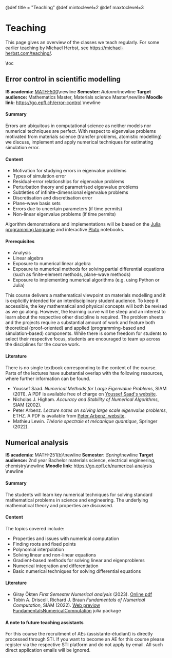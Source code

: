 @def title = "Teaching"
@def mintoclevel=2
@def maxtoclevel=3

# Teaching

This page gives an overview of the classes we teach regularly.
For some earlier teaching by Michael Herbst, see <https://michael-herbst.com/teaching/>.

\toc

## Error control in scientific modelling
**IS academia:** [MATH-500](https://staging-edu.epfl.ch/coursebook/en/error-control-in-scientific-modelling-MATH-500)\newline
**Semester:** *Autumn*\newline
**Target audience:** Mathematics Master, Materials science Master\newline
**Moodle link:** <https://go.epfl.ch/error-control> \newline

#### Summary
Errors are ubiquitous in computational science as neither models nor numerical
techniques are perfect. With respect to eigenvalue problems motivated from
materials science (transfer problems, atomistic modelling) we discuss,
implement and apply numerical techniques for estimating simulation error.

#### Content
* Motivation for studying errors in eigenvalue problems
* Types of simulation error
* Residual-error relationships for eigenvalue problems
* Perturbation theory and parametrised eigenvalue problems
* Subtleties of infinite-dimensional eigenvalue problems
* Discretisation and discretisation error
* Plane-wave basis sets
* Errors due to uncertain parameters (if time permits)
* Non-linear eigenvalue problems (if time permits)

Algorithm demonstrations and implementations will be based on
the [Julia programming language](https://julialang.org/)
and interactive [Pluto](https://plutojl.org/) notebooks.

#### Prerequisites
* Analysis
* Linear algebra
* Exposure to numerical linear algebra
* Exposure to numerical methods for solving partial differential equations
  (such as finite-element methods, plane-wave methods)
* Exposure to implementing numerical algorithms (e.g. using Python or Julia)

This course delivers a mathematical viewpoint on materials modelling and it is
explicitly intended for an interdisciplinary student audience. To keep it
accessible, the key mathematical and physical concepts will both be revised as
we go along. However, the learning curve will be steep and an interest to learn
about the respective other discipline is required. The problem sheets and the
projects require a substantial amount of work and feature both theoretical
(proof-oriented) and applied (programming-based and simulation-based) components.
While there is some freedom for students to select their respective
focus, students are encouraged to team up across the disciplines
for the course work.

#### Literature
There is no single textbook corresponding to the content of the course.
Parts of the lectures have substantial overlap with the following resources,
where further information can be found.

- Youssef Saad. *Numerical Methods for Large Eigenvalue Problems*, SIAM (2011).
  A PDF is available free of charge on [Youssef Saad's website](https://www-users.cse.umn.edu/~saad/eig_book_2ndEd.pdf).
- Nicholas J. Higham. *Accuracy and Stability of Numerical Algorithms*, SIAM (2002).
- Peter Arbenz. *Lecture notes on solving large scale eigenvalue problems*, ETHZ.
  A PDF is available from [Peter Arbenz' website](https://people.inf.ethz.ch/arbenz/ewp/Lnotes/lsevp.pdf).
- Mathieu Lewin. *Théorie spectrale et mécanique quantique*, Springer (2022).

## Numerical analysis
**IS academia:** MATH-251(b)\newline
**Semester:** *Spring*\newline
**Target audience:** 2nd year Bachelor materials science, electrical engineering, chemistry\newline
**Moodle link:** <https://go.epfl.ch/numerical-analysis> \newline

#### Summary
The students will learn key numerical techniques for solving standard
mathematical problems in science and engineering. The underlying mathematical
theory and properties are discussed.

#### Content
The topics covered include:

* Properties and issues with numerical computation
* Finding roots and fixed points
* Polynomial interpolation
* Solving linear and non-linear equations
* Gradient-based methods for solving linear and eigenproblems
* Numerical integration and differentiation
* Basic numerical techniques for solving differential equations

#### Literature
- Giray Ökten *First Semester Numerical analysis* (2023).
  [Online pdf](https://diginole.lib.fsu.edu/islandora/object/fsu%3A657877/datastream/PDF/view)
- Tobin A. Driscoll, Richard J. Braun *Fundamentals of Numerical Computation*, SIAM (2022).
  [Web previow](http://tobydriscoll.net/unlinked/fnc-preview/)
  [FundamentalsNumericalComputation](https://github.com/fncbook/FundamentalsNumericalComputation.jl) julia package

#### A note to future teaching assistants
For this course the recruitment of AEs (assistante-étudiant) is directly processed through STI.
If you want to become an AE for this course please register via the respective STI platform
and do not apply by email. All such direct application emails will be ignored.
